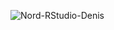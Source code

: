 ![Nord-RStudio-Denis](https://github.com/DenisVDavydov/rstudio-theme/assets/122802966/e464107a-2ef0-4933-b932-4a2656b4c9fb)
